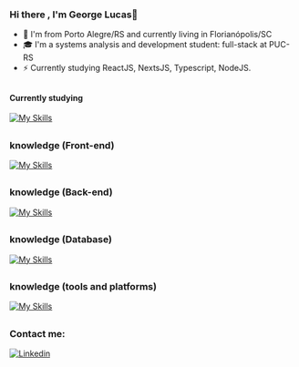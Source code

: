 ### Hi there , I'm George Lucas👋

- 🏦 I'm from Porto Alegre/RS and currently living in Florianópolis/SC
- 🎓 I'm a systems analysis and development student: full-stack at PUC-RS
- ⚡ Currently studying ReactJS, NextsJS, Typescript, NodeJS.

## 
#### Currently studying

[![My Skills](https://skillicons.dev/icons?i=ts,react,nextjs,nodejs)](https://skillicons.dev)

##
### knowledge (Front-end)

[![My Skills](https://skillicons.dev/icons?i=html,css,js,ts,react,nextjs,nodejs,regex)](https://skillicons.dev)

##
### knowledge (Back-end)

[![My Skills](https://skillicons.dev/icons?i=nodejs,express,js,ts,py,postman)](https://skillicons.dev)

##
### knowledge (Database)

[![My Skills](https://skillicons.dev/icons?i=mongodb,dynamodb)](https://skillicons.dev)

##
### knowledge (tools and platforms)

[![My Skills](https://skillicons.dev/icons?i=figma,aws,dynamodb,git,github,npm,wordpress)](https://skillicons.dev)

##
### Contact me:
<p dir="auto"><a href="https://www.linkedin.com/in/george-tonietti-a08978162/" rel="nofollow"><img alt="Linkedin" src="https://camo.githubusercontent.com/ae79b4c8a89e3fceebec08e07fea2ae61c6776b302b3bfe547762f44a1caa029/68747470733a2f2f696d672e736869656c64732e696f2f62616467652f2d6c696e6b6564696e2d2532333030373742353f7374796c653d666f722d7468652d6261646765266c6f676f3d6c696e6b6564696e266c6f676f436f6c6f723d7768697465" data-canonical-src="https://img.shields.io/badge/-linkedin-%230077B5?style=for-the-badge&amp;logo=linkedin&amp;logoColor=white" style="max-width: 100%;"></a></p>

<!--
**georgetonietti/georgetonietti** is a ✨ _special_ ✨ repository because its `README.md` (this file) appears on your GitHub profile.

Here are some ideas to get you started:

- 🔭 I’m currently working on ...
- 🌱 I’m currently learning ...
- 👯 I’m looking to collaborate on ...
- 🤔 I’m looking for help with ...
- 💬 Ask me about ...
- 📫 How to reach me: ...
- 😄 Pronouns: ...
- ⚡ Fun fact: ...
-->
